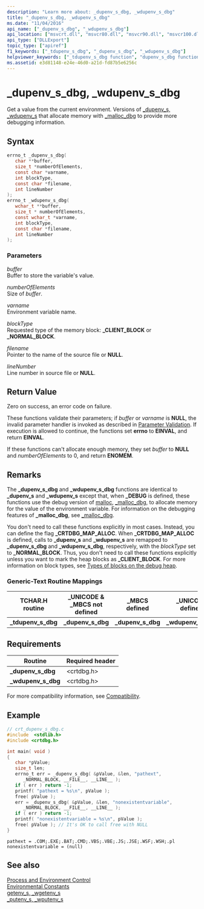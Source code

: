 ```yaml
---
description: "Learn more about: _dupenv_s_dbg, _wdupenv_s_dbg"
title: "_dupenv_s_dbg, _wdupenv_s_dbg"
ms.date: "11/04/2016"
api_name: ["_dupenv_s_dbg", "_wdupenv_s_dbg"]
api_location: ["msvcrt.dll", "msvcr80.dll", "msvcr90.dll", "msvcr100.dll", "msvcr100_clr0400.dll", "msvcr110.dll", "msvcr110_clr0400.dll", "msvcr120.dll", "msvcr120_clr0400.dll", "ucrtbase.dll"]
api_type: ["DLLExport"]
topic_type: ["apiref"]
f1_keywords: ["_tdupenv_s_dbg", "_dupenv_s_dbg", "_wdupenv_s_dbg"]
helpviewer_keywords: ["_tdupenv_s_dbg function", "dupenv_s_dbg function", "_wdupenv_s_dbg function", "environment variables", "tdupenv_s_dbg function", "wdupenv_s_dbg function", "_dupenv_s_dbg function"]
ms.assetid: e3d81148-e24e-46d0-a21d-fd87b5e6256c
---
```

# _dupenv_s_dbg, _wdupenv_s_dbg

Get a value from the current environment.  Versions of [_dupenv_s, _wdupenv_s](dupenv-s-wdupenv-s.md) that allocate memory with [_malloc_dbg](malloc-dbg.md) to provide more debugging information.

## Syntax

```C
errno_t _dupenv_s_dbg(
   char **buffer,
   size_t *numberOfElements,
   const char *varname,
   int blockType,
   const char *filename,
   int lineNumber
);
errno_t _wdupenv_s_dbg(
   wchar_t **buffer,
   size_t * numberOfElements,
   const wchar_t *varname,
   int blockType,
   const char *filename,
   int lineNumber
);
```

### Parameters

*buffer*<br/>
Buffer to store the variable's value.

*numberOfElements*<br/>
Size of *buffer*.

*varname*<br/>
Environment variable name.

*blockType*<br/>
Requested type of the memory block: **_CLIENT_BLOCK** or **_NORMAL_BLOCK**.

*filename*<br/>
Pointer to the name of the source file or **NULL**.

*lineNumber*<br/>
Line number in source file or **NULL**.

## Return Value

Zero on success, an error code on failure.

These functions validate their parameters; if *buffer* or *varname* is **NULL**, the invalid parameter handler is invoked as described in [Parameter Validation](../../c-runtime-library/parameter-validation.md). If execution is allowed to continue, the functions set **errno** to **EINVAL**, and return **EINVAL**.

If these functions can't allocate enough memory, they set *buffer* to **NULL** and *numberOfElements* to 0, and return **ENOMEM**.

## Remarks

The **_dupenv_s_dbg** and **_wdupenv_s_dbg** functions are identical to **_dupenv_s** and **_wdupenv_s** except that, when **_DEBUG** is defined, these functions use the debug version of [malloc](malloc.md), [_malloc_dbg](malloc-dbg.md), to allocate memory for the value of the environment variable. For information on the debugging features of **_malloc_dbg**, see [_malloc_dbg](malloc-dbg.md).

You don't need to call these functions explicitly in most cases. Instead, you can define the flag **_CRTDBG_MAP_ALLOC**. When **_CRTDBG_MAP_ALLOC** is defined, calls to **_dupenv_s** and **_wdupenv_s** are remapped to **_dupenv_s_dbg** and **_wdupenv_s_dbg**, respectively, with the *blockType* set to **_NORMAL_BLOCK**. Thus, you don't need to call these functions explicitly unless you want to mark the heap blocks as **_CLIENT_BLOCK**. For more information on block types, see [Types of blocks on the debug heap](/visualstudio/debugger/crt-debug-heap-details).

### Generic-Text Routine Mappings

|TCHAR.H routine|_UNICODE & _MBCS not defined|_MBCS defined|_UNICODE defined|
|---------------------|------------------------------------|--------------------|-----------------------|
|**_tdupenv_s_dbg**|**_dupenv_s_dbg**|**_dupenv_s_dbg**|**_wdupenv_s_dbg**|

## Requirements

|Routine|Required header|
|-------------|---------------------|
|**_dupenv_s_dbg**|\<crtdbg.h>|
|**_wdupenv_s_dbg**|\<crtdbg.h>|

For more compatibility information, see [Compatibility](../../c-runtime-library/compatibility.md).

## Example

```C
// crt_dupenv_s_dbg.c
#include  <stdlib.h>
#include <crtdbg.h>

int main( void )
{
   char *pValue;
   size_t len;
   errno_t err = _dupenv_s_dbg( &pValue, &len, "pathext",
      _NORMAL_BLOCK, __FILE__, __LINE__ );
   if ( err ) return -1;
   printf( "pathext = %s\n", pValue );
   free( pValue );
   err = _dupenv_s_dbg( &pValue, &len, "nonexistentvariable",
      _NORMAL_BLOCK, __FILE__, __LINE__ );
   if ( err ) return -1;
   printf( "nonexistentvariable = %s\n", pValue );
   free( pValue ); // It's OK to call free with NULL
}
```

```Output
pathext = .COM;.EXE;.BAT;.CMD;.VBS;.VBE;.JS;.JSE;.WSF;.WSH;.pl
nonexistentvariable = (null)
```

## See also

[Process and Environment Control](../../c-runtime-library/process-and-environment-control.md)<br/>
[Environmental Constants](../../c-runtime-library/environmental-constants.md)<br/>
[getenv_s, _wgetenv_s](getenv-s-wgetenv-s.md)<br/>
[_putenv_s, _wputenv_s](putenv-s-wputenv-s.md)<br/>
